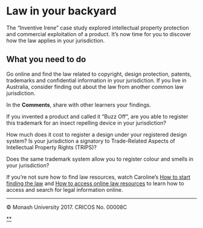 # Law in your backyard

The “Inventive Irene” case study explored intellectual property protection and commercial exploitation of a product. It’s now time for you to discover how the law applies in your jurisdiction.

## What you need to do

Go online and find the law related to copyright, design protection, patents, trademarks and confidential information in your jurisdiction. If you live in Australia, consider finding out about the law from another common law jurisdiction.

In the **Comments**, share with other learners your findings.

If you invented a product and called it “Buzz Off”, are you able to register this trademark for an insect repelling device in your jurisdiction?

How much does it cost to register a design under your registered design system? Is your jurisdiction a signatory to Trade-Related Aspects of Intellectual Property Rights (TRIPS)?

Does the same trademark system allow you to register colour and smells in your jurisdiction?

If you’re not sure how to find law resources, watch Caroline’s [How to start finding the law](https://www.futurelearn.com/courses/law-for-non-lawyers/3/steps/177718) and [How to access online law resources](https://www.futurelearn.com/courses/law-for-non-lawyers/3/steps/177719) to learn how to access and search for legal information online.

------

© Monash University 2017. CRICOS No. 00008C

[**](https://www.futurelearn.com/courses/law-for-non-lawyers/3/steps/177786#fl-comments)